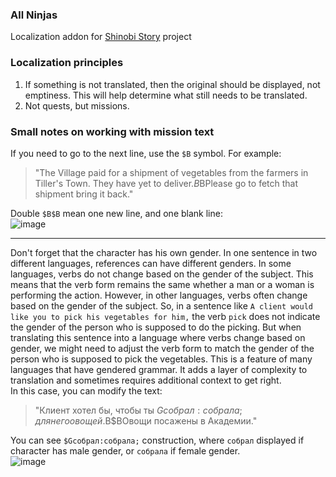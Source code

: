 ### All Ninjas
Localization addon for [Shinobi Story](https://shinobistory.com/) project

### Localization principles
1. If something is not translated, then the original should be displayed, not emptiness. This will help determine what still needs to be translated.
2. Not quests, but missions. 

### Small notes on working with mission text
If you need to go to the next line, use the `$B` symbol. For example:
>"The Village paid for a shipment of vegetables from the farmers in Tiller's Town. They have yet to deliver.$B$BPlease go to fetch that shipment bring it back."  

Double `$B$B` mean one new line, and one blank line:  
![image](https://i.imgur.com/HYvV3Rb.png)
***
Don't forget that the character has his own gender. In one sentence in two different languages, references can have different genders. In some languages, verbs do not change based on the gender of the subject. This means that the verb form remains the same whether a man or a woman is performing the action. However, in other languages, verbs often change based on the gender of the subject. So, in a sentence like `A client would like you to pick his vegetables for him,` the verb `pick` does not indicate the gender of the person who is supposed to do the picking. But when translating this sentence into a language where verbs change based on gender, we might need to adjust the verb form to match the gender of the person who is supposed to pick the vegetables. This is a feature of many languages that have gendered grammar. It adds a layer of complexity to translation and sometimes requires additional context to get right.  
In this case, you can modify the text:
> "Клиент хотел бы, чтобы ты $Gсобрал:собрала; для него овощей.$B$BОвощи посажены в Академии."

You can see `$Gсобрал:собрала;` construction, where `собрал` displayed if character has male gender, or `собрала` if female gender.  
![image](https://i.imgur.com/UTDk4Vr.png)